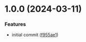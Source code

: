 # 1.0.0 (2024-03-11)


### Features

* initial commit ([f955ae1](https://github.com/hobroker/mysqldump-s3/commit/f955ae153a70326c3ac3d090eb68f769b78b4284))
